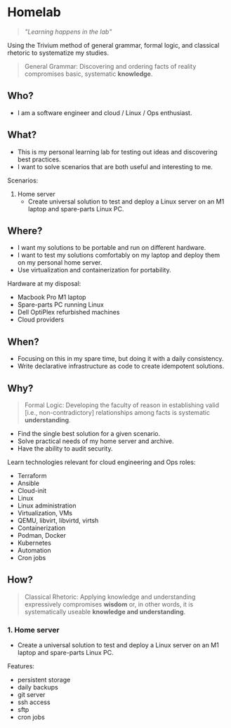 # Homelab
> _"Learning happens in the lab"_

Using the Trivium method of general grammar, formal logic, and classical rhetoric to systematize my studies.

> General Grammar: Discovering and ordering facts of reality compromises basic, systematic **knowledge**.

## Who?
- I am a software engineer and cloud / Linux / Ops enthusiast.

## What?
- This is my personal learning lab for testing out ideas and discovering best practices.
- I want to solve scenarios that are both useful and interesting to me.

Scenarios:

1. Home server
    - Create universal solution to test and deploy a Linux server on an M1 laptop and spare-parts Linux PC.


## Where?
- I want my solutions to be portable and run on different hardware.  
- I want to test my solutions comfortably on my laptop and deploy them on my personal home server.
- Use virtualization and containerization for portability.

Hardware at my disposal:

- Macbook Pro M1 laptop
- Spare-parts PC running Linux
- Dell OptiPlex refurbished machines
- Cloud providers

## When?
- Focusing on this in my spare time, but doing it with a daily consistency.
- Write declarative infrastructure as code to create idempotent solutions.

## Why?
> Formal Logic: Developing the faculty of reason in establishing valid [i.e., non-contradictory] relationships among facts is systematic **understanding**.

- Find the single best solution for a given scenario.
- Solve practical needs of my home server and archive.
- Have the ability to audit security.

Learn technologies relevant for cloud engineering and Ops roles:

- Terraform
- Ansible
- Cloud-init
- Linux
- Linux administration
- Virtualization, VMs
- QEMU, libvirt, libvirtd, virtsh
- Containerization
- Podman, Docker
- Kubernetes
- Automation
- Cron jobs

## How?
> Classical Rhetoric: Applying knowledge and understanding expressively compromises **wisdom** or, in other words, it is systematically useable **knowledge and understanding**.

### 1. Home server
- Create a universal solution to test and deploy a Linux server on an M1 laptop and spare-parts Linux PC.

Features:
- persistent storage
- daily backups
- git server
- ssh access
- sftp
- cron jobs
